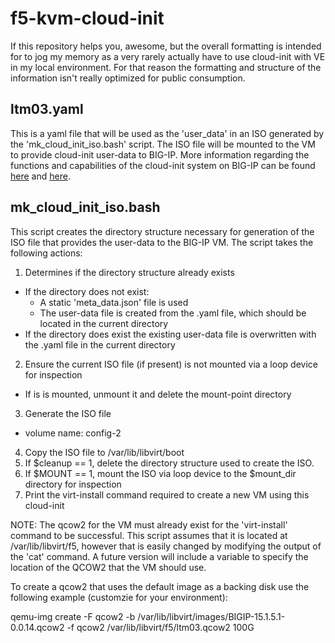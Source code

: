 # f5-kvm-cloud-init
If this repository helps you, awesome, but the overall formatting is intended for to jog my memory as a very rarely actually have to use 
cloud-init with VE in my local environment. For that reason the formatting and structure of the information isn't really optimized for 
public consumption.


## ltm03.yaml
This is a yaml file that will be used as the 'user_data' in an ISO generated by the 'mk_cloud_init_iso.bash' script.
The ISO file will be mounted to the VM to provide cloud-init user-data to BIG-IP.
More information regarding the functions and capabilities of the cloud-init system on BIG-IP can be found
[here](https://github.com/F5Networks/f5-bigip-runtime-init) and [here](https://clouddocs.f5.com/cloud/public/v1/shared/cloudinit.html#tmos-declared-module-example).

## mk_cloud_init_iso.bash
This script creates the directory structure necessary for generation of the ISO file that provides the user-data to the BIG-IP VM.
The script takes the following actions:

1) Determines if the directory structure already exists
  * If the directory does not exist:
    * A static 'meta_data.json' file is used
    * The user-data file is created from the <vm>.yaml file, which should be located in the current directory
  * If the directory does exist the existing user-data file is overwritten with the <vm>.yaml file in the current directory
2) Ensure the current ISO file (if present) is not mounted via a loop device for inspection
  * If is is mounted, unmount it and delete the mount-point directory
3) Generate the ISO file
  * volume name: config-2
4) Copy the ISO file to /var/lib/libvirt/boot
5) If $cleanup == 1, delete the directory structure used to create the ISO.
6) If $MOUNT == 1, mount the ISO via loop device to the $mount_dir directory for inspection
7) Print the virt-install command required to create a new VM using this cloud-init


NOTE: The qcow2 for the VM must already exist for the 'virt-install' command to be successful. This script assumes that it is located at /var/lib/libvirt/f5, 
however that is easily changed by modifying the output of the 'cat' command. A future version will include a variable to specify the location of the QCOW2 that the VM 
should use.


To create a qcow2 that uses the default image as a backing disk use the following example (customzie for your environment):

qemu-img create -F qcow2 -b /var/lib/libvirt/images/BIGIP-15.1.5.1-0.0.14.qcow2 -f qcow2 /var/lib/libvirt/f5/ltm03.qcow2 100G
